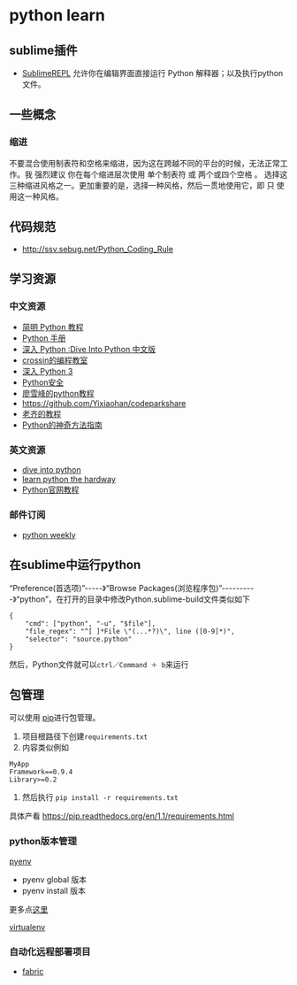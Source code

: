 # python learn

## sublime插件
* [SublimeREPL](https://github.com/wuub/SublimeREPL) 允许你在编辑界面直接运行 Python 解释器；以及执行python文件。

## 一些概念
### 缩进
不要混合使用制表符和空格来缩进，因为这在跨越不同的平台的时候，无法正常工作。我 强烈建议 你在每个缩进层次使用 单个制表符 或 两个或四个空格 。
选择这三种缩进风格之一。更加重要的是，选择一种风格，然后一贯地使用它，即 只 使用这一种风格。

## 代码规范
* http://ssv.sebug.net/Python_Coding_Rule

## 学习资源
### 中文资源
* [简明 Python 教程](http://sebug.net/paper/python/index.html)
* [Python 手册](http://sebug.net/paper/books/python_hb/)
* [ 深入 Python :Dive Into Python 中文版](http://sebug.net/paper/books/dive-into-python/)
* [crossin的编程教室](http://crossin.me/forum.php?mod=forumdisplay&fid=2)
* [深入 Python 3](http://sebug.net/paper/books/dive-into-python3/)
* [Python安全](http://sebug.net/paper/books/vulncat/python/)
* [廖雪峰的python教程](http://www.liaoxuefeng.com/wiki/001374738125095c955c1e6d8bb493182103fac9270762a000)
* https://github.com/Yixiaohan/codeparkshare
* [老齐的教程](https://github.com/qiwsir/ITArticles/blob/master/BasicPython/index.md)
* [Python的神奇方法指南](http://article.yeeyan.org/view/311527/287706)

### 英文资源
* [dive into python](http://www.diveintopython.net/toc/index.html)
* [learn python the hardway](http://learnpythonthehardway.org/book/)
* [Python官网教程](https://docs.python.org/2/tutorial/)

### 邮件订阅
* [python weekly](http://www.pythonweekly.com/)

## 在sublime中运行python
“Preference(首选项)”-----》“Browse Packages(浏览程序包)”----------》“python”，在打开的目录中修改Python.sublime-build文件类似如下
```
{
    "cmd": ["python", "-u", "$file"],
    "file_regex": "^[ ]*File \"(...*?)\", line ([0-9]*)",
    "selector": "source.python"
}
```
然后，Python文件就可以`ctrl／Command ＋ b`来运行

## 包管理
可以使用 [pip](https://pip.pypa.io/en/latest/user_guide.html)进行包管理。

1. 项目根路径下创建`requirements.txt`
1. 内容类似例如
```
MyApp
Framework==0.9.4
Library>=0.2
```
1. 然后执行 `pip install -r requirements.txt`

具体产看 https://pip.readthedocs.org/en/1.1/requirements.html

### python版本管理
[pyenv](https://github.com/pyenv/pyenv)  
* pyenv global 版本
* pyenv install 版本

更多点[这里](https://github.com/pyenv/pyenv/blob/master/COMMANDS.md)

[virtualenv](https://github.com/pypa/virtualenv)

### 自动化远程部署项目
* [fabric](http://www.fabfile.org/en/latest/)
